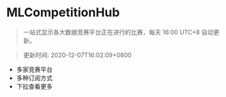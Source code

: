 # MLCompetitionHub

> 一站式显示各大数据竞赛平台正在进行的比赛，每天 16:00 UTC+8 自动更新。
  
> 更新时间: 2020-12-07T16:02:09+0800 

* 多家竞赛平台
* 多种订阅方式
* 下拉查看更多